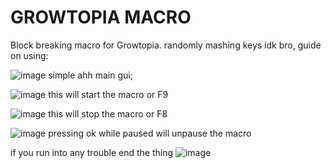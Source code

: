 # GROWTOPIA MACRO
Block breaking macro for Growtopia.
randomly mashing keys idk bro, guide on using:

![image](https://github.com/user-attachments/assets/2cb2338d-f82c-4f35-a33d-1e913c36a3dc)
simple ahh main gui;



![image](https://github.com/user-attachments/assets/013dbfef-0ba7-45f6-a57f-033ded1f0af7)
this will start the macro or F9



![image](https://github.com/user-attachments/assets/8e18f8d6-e012-49e3-99c3-1e22039de944)
this will stop the macro or F8



![image](https://github.com/user-attachments/assets/242da58e-4eda-4691-840b-3015819d3b24)
pressing ok while paused will unpause the macro






if you run into any trouble end the thing
![image](https://github.com/user-attachments/assets/3901c427-ff6f-4a7f-a456-6a5fe03f5d73)

